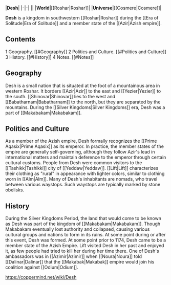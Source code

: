 |**Desh**|
|-|-|
||
|**World**|[[Roshar\|Roshar]]|
|**Universe**|[[Cosmere\|Cosmere]]|

**Desh** is a kingdom in southwestern [[Roshar\|Roshar]] during the [[Era of Solitude\|Era of Solitude]] and a member state of the [[Azir\|Azish empire]].

## Contents

1 Geography. [[#Geography]] 
2 Politics and Culture. [[#Politics and Culture]] 
3 History. [[#History]] 
4 Notes. [[#Notes]] 


## Geography
Desh is a small nation that is situated at the foot of a mountainous area in western Roshar. It borders [[Azir\|Azir]] to the east and [[Yezier\|Yezier]] to the south. [[Shinovar\|Shinovar]] lies to the west and [[Babatharnam\|Babatharnam]] to the north, but they are separated by the mountains. During the [[Silver Kingdoms\|Silver Kingdoms]] era, Desh was a part of [[Makabakam\|Makabakam]].

## Politics and Culture
As a member of the Azish empire, Desh formally recognizes the [[Prime Aqasix\|Prime Aqasix]] as its emperor. In practice, the member states of the empire are generally self-governing, although they follow Azir's lead in international matters and maintain deference to the emperor through certain cultural customs.
People from Desh were common visitors to the [[Tashikk\|Tashikki]] city of [[Yeddaw\|Yeddaw]]. [[Lift\|Lift]] characterizes their clothing as "rural" in appearance with lighter colors, similar to clothing worn in [[Alm\|Alm]]. Many of Desh's inhabitants are nomads, who travel between various waystops. Such waystops are typically marked by stone obelisks.

## History
During the Silver Kingdoms Period, the land that would come to be known as Desh was part of the kingdom of [[Makabakam\|Makabakam]]. Though Makabakam eventually lost authority and collapsed, causing various cultural groups and nations to form in its ruins. At some point during or after this event, Desh was formed.
At some point prior to 1174, Desh came to be a member state of the Azish Empire.
Lift visited Desh in her past and enjoyed it, as few people had tried to kill her during her time there.
One of Desh's ambassadors was in [[Azimir\|Azimir]] when [[Noura\|Noura]] told [[Dalinar\|Dalinar]] that the [[Makabak\|Makabak]] empire would join his coalition against [[Odium\|Odium]].



https://coppermind.net/wiki/Desh